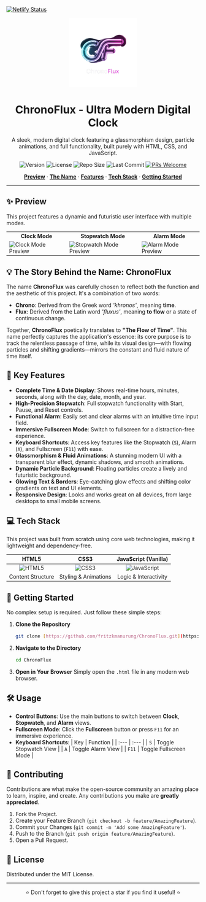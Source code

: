 [![Netlify Status](https://api.netlify.com/api/v1/badges/a971e0ef-f295-4534-9d72-54201118faf9/deploy-status)](https://app.netlify.com/projects/chronoflux/deploys)
<div align="center">
  <img src="assets/ChronoFlux.png" alt="ChronoFlux Logo" width="180">
  <h1>ChronoFlux - Ultra Modern Digital Clock</h1>
  <p>A sleek, modern digital clock featuring a glassmorphism design, particle animations, and full functionality, built purely with HTML, CSS, and JavaScript.</p>
  
  <p>
    <img src="https://img.shields.io/badge/Version-1.0-blue" alt="Version">
    <img src="https://img.shields.io/github/license/fritzkmanurung/ChronoFlux" alt="License">
    <img src="https://img.shields.io/github/repo-size/fritzkmanurung/ChronoFlux" alt="Repo Size">
    <img src="https://img.shields.io/github/last-commit/fritzkmanurung/ChronoFlux" alt="Last Commit">
    <a href="https://github.com/fritzkmanurung/ChronoFlux/pulls"><img src="https://img.shields.io/badge/PRs-welcome-brightgreen.svg" alt="PRs Welcome"></a>
  </p>
</div>

<p align="center">
  <a href="#-preview"><strong>Preview</strong></a> ·
  <a href="#-the-story-behind-the-name-chronoflux"><strong>The Name</strong></a> ·
  <a href="#-key-features"><strong>Features</strong></a> ·
  <a href="#-tech-stack"><strong>Tech Stack</strong></a> ·
  <a href="#-getting-started"><strong>Getting Started</strong></a>
</p>

---

## ✨ Preview

This project features a dynamic and futuristic user interface with multiple modes.

<table>
  <tr>
    <td align="center"><strong>Clock Mode</strong></td>
    <td align="center"><strong>Stopwatch Mode</strong></td>
    <td align="center"><strong>Alarm Mode</strong></td>
  </tr>
  <tr>
    <td><img src="assets/1.jpg" alt="Clock Mode Preview"></td>
    <td><img src="assets/2.jpg" alt="Stopwatch Mode Preview"></td>
    <td><img src="assets/3.jpg" alt="Alarm Mode Preview"></td>
  </tr>
</table>

## 💡 The Story Behind the Name: ChronoFlux

The name **ChronoFlux** was carefully chosen to reflect both the function and the aesthetic of this project. It's a combination of two words:

-   **Chrono**: Derived from the Greek word *'khronos'*, meaning **time**.
-   **Flux**: Derived from the Latin word *'fluxus'*, meaning **to flow** or a state of continuous change.

Together, **ChronoFlux** poetically translates to **"The Flow of Time"**. This name perfectly captures the application's essence: its core purpose is to track the relentless passage of time, while its visual design—with flowing particles and shifting gradients—mirrors the constant and fluid nature of time itself.

## 🌟 Key Features

-   **Complete Time & Date Display**: Shows real-time hours, minutes, seconds, along with the day, date, month, and year.
-   **High-Precision Stopwatch**: Full stopwatch functionality with Start, Pause, and Reset controls.
-   **Functional Alarm**: Easily set and clear alarms with an intuitive time input field.
-   **Immersive Fullscreen Mode**: Switch to fullscreen for a distraction-free experience.
-   **Keyboard Shortcuts**: Access key features like the Stopwatch (`S`), Alarm (`A`), and Fullscreen (`F11`) with ease.
-   **Glassmorphism & Fluid Animations**: A stunning modern UI with a transparent blur effect, dynamic shadows, and smooth animations.
-   **Dynamic Particle Background**: Floating particles create a lively and futuristic background.
-   **Glowing Text & Borders**: Eye-catching glow effects and shifting color gradients on text and UI elements.
-   **Responsive Design**: Looks and works great on all devices, from large desktops to small mobile screens.

## 💻 Tech Stack

This project was built from scratch using core web technologies, making it lightweight and dependency-free.

| HTML5 | CSS3 | JavaScript (Vanilla) |
| :---: | :--: | :----------: |
| <img src="https://img.shields.io/badge/HTML5-E34F26?style=for-the-badge&logo=html5&logoColor=white" alt="HTML5"> | <img src="https://img.shields.io/badge/CSS3-1572B6?style=for-the-badge&logo=css3&logoColor=white" alt="CSS3"> | <img src="https://img.shields.io/badge/JavaScript-F7DF1E?style=for-the-badge&logo=javascript&logoColor=black" alt="JavaScript"> |
| Content Structure | Styling & Animations | Logic & Interactivity |

## 🚀 Getting Started

No complex setup is required. Just follow these simple steps:

1.  **Clone the Repository**
    ```bash
    git clone [https://github.com/fritzkmanurung/ChronoFlux.git](https://github.com/fritzkmanurung/ChronoFlux.git)
    ```
2.  **Navigate to the Directory**
    ```bash
    cd ChronoFlux
    ```
3.  **Open in Your Browser**
    Simply open the `.html` file in any modern web browser.

## 🛠️ Usage

-   **Control Buttons**: Use the main buttons to switch between **Clock**, **Stopwatch**, and **Alarm** views.
-   **Fullscreen Mode**: Click the **Fullscreen** button or press `F11` for an immersive experience.
-   **Keyboard Shortcuts**:
    | Key | Function |
    | :--- | :--- |
    | `S` | Toggle Stopwatch View |
    | `A` | Toggle Alarm View |
    | `F11` | Toggle Fullscreen Mode |

## 🤝 Contributing

Contributions are what make the open-source community an amazing place to learn, inspire, and create. Any contributions you make are **greatly appreciated**.

1.  Fork the Project.
2.  Create your Feature Branch (`git checkout -b feature/AmazingFeature`).
3.  Commit your Changes (`git commit -m 'Add some AmazingFeature'`).
4.  Push to the Branch (`git push origin feature/AmazingFeature`).
5.  Open a Pull Request.

## 📜 License

Distributed under the MIT License.

---

<p align="center">
  ⭐ Don't forget to give this project a star if you find it useful! ⭐
</p>